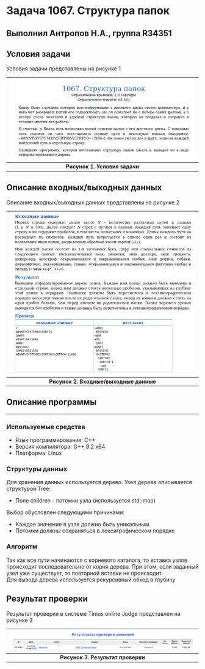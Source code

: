 # Задача 1067. Структура папок
Выполнил Антропов Н.А., группа R34351
---
## Условия задачи

Условия задачи представлены на рисунке 1

| ![Условия задачи](./img/Task.png) |
|:--:|
| <b>Рисунок 1. Условия задачи</b> |

## Описание входных/выходных данных

Описание входных/выходных данных представлены на рисунке 2

| ![Входные и выходные данные](./img/InputOutput.png) |
|:--:|
| <b>Рисунок 2. Входные/выходные данные</b> |

## Описание программы
---
### Используемые средства

* Язык программирования: C++
* Версия компилятора: G++ 9.2 x64
* Платформа: Linux

### Структуры данных

Для хранения данных используется дерево. Узел дерева описывается структурой Tree:
* Поле children - потомки узла (используется std::map)

Выбор обусловлен следующими причинами:
* Каждое значение в узле должно быть уникальным
* Потомки должны сохраняться в лексиграфическом порядке

### Алгоритм

Так как все пути начинаются с корневого каталога, то вставка узлов происходит последовательно от корня дерева. При этом, если заданный узел уже существует, то повторной вставки не происходит.<br>
Для вывода дерева используется рекурсивный обход в глубину

## Результат проверки

Результат проверки в системе Timus online Judge представлен на рисунке 3

| ![Результат проверки](./img/Result.png) |
|:--:|
| <b>Рисунок 3. Результат проверки</b> |
